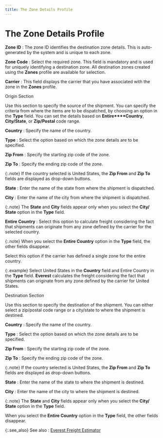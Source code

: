 ```yaml
---
title: The Zone Details Profile
---
```


# The Zone Details Profile


**Zone ID**
: The zone ID identifies the destination zone details.  This is auto-generated by the system and is unique to each zone.


**Zone Code**
: Select the required zone. This field is mandatory  and is used for uniquely identifying a destination zone. All destination  zones created using the **Zones**  profile are available for selection.


**Carrier**
: This field displays the carrier that you have associated  with the zone in the **Zones** profile.


Origin Section


Use this section to specify the source of the shipment. You can specify  the criteria from where the items are to be dispatched, by choosing an  option in the **Type** field. You  can set the details based on **Entire****Country**, **City/State**,  or **Zip/Postal** code range.


**Country**
: Specify the name of the country.


**Type**
: Select the option based on which the zone details  are to be specified.


**Zip From**
: Specify the starting zip code of the zone.


**Zip To**
: Specify the ending zip code of the zone.


{:.note}
If the country selected is United States,  the **Zip From** and **Zip 
 To** fields are displayed as drop-down buttons.


**State**
: Enter the name of the state from where the shipment  is dispatched.


**City**
: Enter the name of the city from where the shipment  is dispatched.


{:.note}
The **State**  and **City** fields appear only when  you select the **City/ State** option  in the **Type** field.


**Entire Country**
: Select this option to calculate freight considering  the fact that shipments can originate from any zone defined by the carrier  for the selected country.


{:.note}
When you select the **Entire Country**  option in the **Type** field, the  other fields disappear.


Select this option if the carrier has defined a single zone for the  entire country.


{:.example}
Select United States in the **Country**  field and Entire Country in the **Type**  field. **Everest** calculates the  freight considering the fact that shipments can originate from any zone  defined by the carrier for United States.


Destination Section


Use this section to specify the destination of the shipment. You can  either select a zip/postal code range or a city/state to where the shipment  is destined.


**Country**
: Specify the name of the country.


**Type**
: Select the option based on which the zone details  are to be specified.


**Zip From**
: Specify the starting zip code of the zone.


**Zip To**
: Specify the ending zip code of the zone.


{:.note}
If the country selected is United States,  the **Zip From** and **Zip 
 To** fields are displayed as drop-down buttons.


**State**
: Enter the name of the state to where the shipment  is destined.


**City**
: Enter the name of the city to where the shipment  is destined.


{:.note}
The **State** and **City**  fields appear only when you select the **City/ 
 State** option in the **Type**  field.


When you select the **Entire Country**  option in the **Type** field, the  other fields disappear.


{:.see_also}
See also
: [Everest Freight  Estimator]({{site.sc_baseurl}}/options/everest-freight-estimator/shipping_calculations.html)
